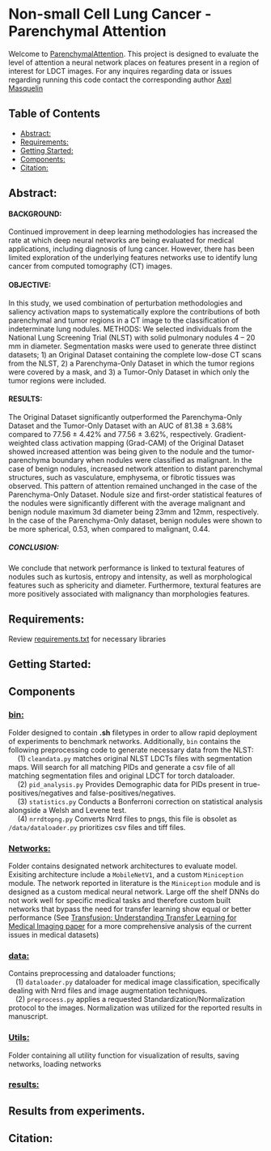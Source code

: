 
# Non-small Cell Lung Cancer - Parenchymal Attention
Welcome to [ParenchymalAttention](/ParenchymalAttention/). This project is designed to evaluate the level of attention a neural network places on features present in a region of interest for LDCT images. For any inquires regarding data or issues regarding running this code contact the corresponding author [Axel Masquelin](amasquelin@bwh.harvard.edu)  

## Table of Contents
- [Abstract:](#abstract)
- [Requirements:](#requirements)
- [Getting Started:](#getting-started)
- [Components:](#components)
- [Citation:](#citation)


## Abstract: 
#### BACKGROUND:
Continued improvement in deep learning methodologies has increased the rate at which deep neural networks are being evaluated for medical applications, including diagnosis of lung cancer. However, there has been limited exploration of the underlying features networks use to identify lung cancer from computed tomography (CT) images. 
#### OBJECTIVE:
In this study, we used combination of perturbation methodologies and saliency activation maps to systematically explore the contributions of both parenchymal and tumor regions in a CT image to the classification of indeterminate lung nodules.
METHODS:
We selected individuals from the National Lung Screening Trial (NLST) with solid pulmonary nodules 4 – 20 mm in diameter. Segmentation masks were used to generate three distinct datasets; 1) an Original Dataset containing the complete low-dose CT scans from the NLST, 2) a Parenchyma-Only Dataset in which the tumor regions were covered by a mask, and 3) a Tumor-Only Dataset in which only the tumor regions were included.
#### RESULTS:
The Original Dataset significantly outperformed the Parenchyma-Only Dataset and the Tumor-Only Dataset with an AUC of 81.38 ± 3.68% compared to 77.56 ± 4.42% and 77.56 ± 3.62%, respectively. Gradient-weighted class activation mapping (Grad-CAM) of the Original Dataset showed increased attention was being given to the nodule and the tumor-parenchyma boundary when nodules were classified as malignant. In the case of benign nodules, increased network attention to distant parenchymal structures, such as vasculature, emphysema, or fibrotic tissues was observed. This pattern of attention remained unchanged in the case of the Parenchyma-Only Dataset. Nodule size and first-order statistical features of the nodules were significantly different with the average malignant and benign nodule maximum 3d diameter being 23mm and 12mm, respectively. In the case of the Parenchyma-Only dataset, benign nodules were shown to be more spherical, 0.53, when compared to malignant, 0.44.
##### CONCLUSION:
We conclude that network performance is linked to textural features of nodules such as kurtosis, entropy and intensity, as well as morphological features such as sphericity and diameter. Furthermore, textural features are more positively associated with malignancy than morphologies features. 


## Requirements: 
Review [requirements.txt](/ParenchymalAttention/requirements.txt) for necessary libraries

## Getting Started:


## Components
### [bin:](/ParenchymalAttention/ParenchymalAttention/bin/)
Folder designed to contain **.sh** filetypes in order to allow rapid deployment of experiments to benchmark networks. Additionally, ```bin``` contains the following preprocessing code to generate necessary data from the NLST:  
&emsp; (1) ```cleandata.py``` matches original NLST LDCTs files with    segmentation maps. Will search for all matching PIDs and generate a csv file of all matching segmentation files and original LDCT for torch dataloader.  
&emsp; (2) ```pid_analysis.py``` Provides Demographic data for PIDs present in true-positives/negatives and false-positives/negatives.   
&emsp; (3) ```statistics.py``` Conducts a Bonferroni correction on statistical analysis alongside a Welsh and Levene test.  
&emsp; (4) ```nrrdtopng.py``` Converts Nrrd files to pngs, this file is obsolet as ```/data/dataloader.py``` prioritizes csv files and tiff   files.

### [Networks:](/ParenchymalAttention/ParenchymalAttention/networks/)
Folder contains designated network architectures to evaluate model. Exisiting architecture include a ```MobileNetV1```, and a custom ```Miniception``` module. The network reported in literature is the ```Miniception``` module and is designed as a custom medical neural network. Large off the shelf DNNs do not work well for specific medical tasks and therefore custom built networks that bypass the need for transfer learning show equal or better performance (See [Transfusion: Understanding Transfer Learning for Medical Imaging paper](https://proceedings.neurips.cc/paper_files/paper/2019/file/eb1e78328c46506b46a4ac4a1e378b91-Paper.pdf) for a more comprehensive analysis of the current issues in medical datasets)

### [data:](/ParenchymalAttention/ParenchymalAttention/data/)
Contains preprocessing and dataloader functions;  
&emsp;(1) ```dataloader.py``` dataloader for medical image classification, specifically dealing with Nrrd files and image augmentation techniques.  
&emsp;(2) ```preprocess.py``` applies a requested Standardization/Normalization protocol to the images. Normalization was utilized for the reported results in manuscript. 
### [Utils:](/ParenchymalAttention/ParenchymalAttention/utils/)
Folder containing all utility function for visualization of results, saving networks, loading networks
### [results:](/ParenchymalAttention/results)
Results from experiments. 
----
## Citation:
```

```
